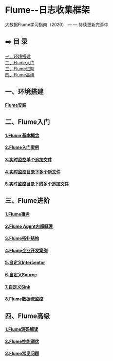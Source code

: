 # Flume--日志收集框架

大数据Flume学习指南（2020） — —  持续更新完善中

## :black_nib: 目  录

<nav>
<a href="https://github.com/bigdata2018/BigData-Hadoop#%E4%B8%80%E7%8E%AF%E5%A2%83%E6%90%AD%E5%BB%BA">一、环境搭建</a><br/>
<a href="https://github.com/bigdata2018/BigData-Hadoop#%E4%BA%8Chadoop%E5%85%A5%E9%97%A8%E5%88%B0%E8%BF%9B%E9%98%B6">二、Flume入门</a><br/>
<a href="https://github.com/bigdata2018/BigData-Hadoop#%E4%B8%89hadoop%E9%AB%98%E7%BA%A7">三、Flume进阶</a><br/>
    <a href="https://github.com/bigdata2018/BigData-Hadoop#%E4%B8%89hadoop%E9%AB%98%E7%BA%A7">四、Flume高级</a><br/>
</nav>




## 一、环境搭建

#### [Flume安装](https://github.com/bigdata2018/BigData/blob/master/notes/installation/Flume%E5%AE%89%E8%A3%85.md)



## 二、Flume入门

#### [1.Flume 基本概念](https://github.com/bigdata2018/BigData/blob/master/notes/Flume%E5%9F%BA%E6%9C%AC%E6%A6%82%E5%BF%B5.md)

#### [2.Flume入门案例](https://github.com/bigdata2018/BigData-Flume/blob/master/notes/Flume%E6%95%B0%E6%8D%AE%E7%B1%BB%E5%9E%8B.md)

#### [3.实时监控单个追加文件](https://github.com/bigdata2018/BigData-Flume/blob/master/notes/Flume%20%E5%B8%B8%E7%94%A8%20DDL%20.md)

#### [4.实时监控目录下多个新文件](https://github.com/bigdata2018/BigData-Flume/blob/master/notes/Flume%20%E5%B8%B8%E7%94%A8%20DDL%20.md)

#### [5.实时监控目录下的多个追加文件](https://github.com/bigdata2018/BigData-Flume/blob/master/notes/Flume%20%E5%B8%B8%E7%94%A8%20DDL%20.md)

## 三、Flume进阶

#### [1.Flume事务](#)

#### [2.Flume Agent内部原理](#)

#### [3.Flume拓扑结构](#)

#### [4.Flume企业开发案例](#)

#### [5.自定义Interceptor](#)

#### [6.自定义Source](#)

#### [7.自定义Sink](#)

#### [8.Flume数据流监控](#)



## 四、Flume高级

#### [1.Flume源码解读](#)

#### [2.Flume性能调优](#)

#### [3.Flume常见问题](#)